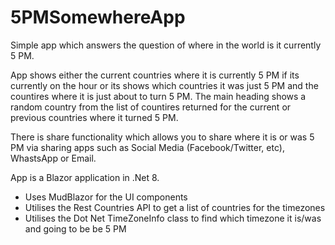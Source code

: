 # 5PMSomewhereApp

Simple app which answers the question of where in the world is it currently 5 PM.

App shows either the current countries where it is currently 5 PM if its currently on the hour or its shows which countries it was just 5 PM and the countires where it is just about to turn 5 PM.  The main heading shows a random country from the list of countires returned for the current or previous countries where it turned 5 PM.

There is share functionality which allows you to share where it is or was 5 PM via sharing apps such as Social Media (Facebook/Twitter, etc), WhastsApp or Email.

App is a Blazor application in .Net 8.

* Uses MudBlazor for the UI components
* Utilises the Rest Countries API to get a list of countries for the timezones
* Utilises the Dot Net TimeZoneInfo class to find which timezone it is/was and going to be be 5 PM